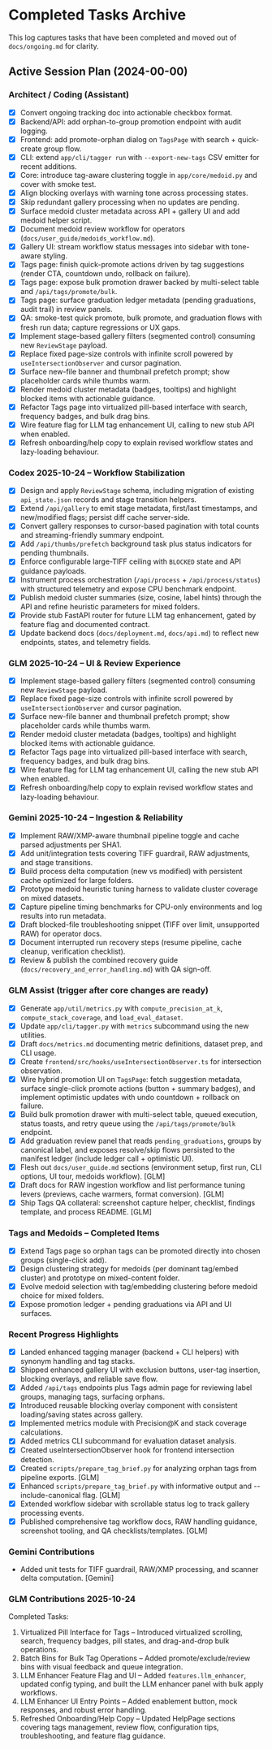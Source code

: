 # Completed Tasks Archive

This log captures tasks that have been completed and moved out of `docs/ongoing.md` for clarity.

## Active Session Plan (2024-00-00)

### Architect / Coding (Assistant)

- [x] Convert ongoing tracking doc into actionable checkbox format. <!-- keep history -->
- [x] Backend/API: add orphan-to-group promotion endpoint with audit logging.
- [x] Frontend: add promote-orphan dialog on `TagsPage` with search + quick-create group flow.
- [x] CLI: extend `app/cli/tagger run` with `--export-new-tags` CSV emitter for recent additions.
- [x] Core: introduce tag-aware clustering toggle in `app/core/medoid.py` and cover with smoke test.
- [x] Align blocking overlays with warning tone across processing states.
- [x] Skip redundant gallery processing when no updates are pending.
- [x] Surface medoid cluster metadata across API + gallery UI and add medoid helper script.
- [x] Document medoid review workflow for operators (`docs/user_guide/medoids_workflow.md`).
- [x] Gallery UI: stream workflow status messages into sidebar with tone-aware styling.
- [x] Tags page: finish quick-promote actions driven by tag suggestions (render CTA, countdown undo, rollback on failure).
- [x] Tags page: expose bulk promotion drawer backed by multi-select table and `/api/tags/promote/bulk`.
- [x] Tags page: surface graduation ledger metadata (pending graduations, audit trail) in review panels.
- [x] QA: smoke-test quick promote, bulk promote, and graduation flows with fresh run data; capture regressions or UX gaps.
- [x] Implement stage-based gallery filters (segmented control) consuming new `ReviewStage` payload.
- [x] Replace fixed page-size controls with infinite scroll powered by `useIntersectionObserver` and cursor pagination.
- [x] Surface new-file banner and thumbnail prefetch prompt; show placeholder cards while thumbs warm.
- [x] Render medoid cluster metadata (badges, tooltips) and highlight blocked items with actionable guidance.
- [x] Refactor Tags page into virtualized pill-based interface with search, frequency badges, and bulk drag bins.
- [x] Wire feature flag for LLM tag enhancement UI, calling to new stub API when enabled.
- [x] Refresh onboarding/help copy to explain revised workflow states and lazy-loading behaviour.

### Codex 2025-10-24 – Workflow Stabilization

- [x] Design and apply `ReviewStage` schema, including migration of existing `api_state.json` records and stage transition helpers.
- [x] Extend `/api/gallery` to emit stage metadata, first/last timestamps, and new/modified flags; persist diff cache server-side.
- [x] Convert gallery responses to cursor-based pagination with total counts and streaming-friendly summary endpoint.
- [x] Add `/api/thumbs/prefetch` background task plus status indicators for pending thumbnails.
- [x] Enforce configurable large-TIFF ceiling with `BLOCKED` state and API guidance payloads.
- [x] Instrument process orchestration (`/api/process` + `/api/process/status`) with structured telemetry and expose CPU benchmark endpoint.
- [x] Publish medoid cluster summaries (size, cosine, label hints) through the API and refine heuristic parameters for mixed folders.
- [x] Provide stub FastAPI router for future LLM tag enhancement, gated by feature flag and documented contract.
- [x] Update backend docs (`docs/deployment.md`, `docs/api.md`) to reflect new endpoints, states, and telemetry fields.

### GLM 2025-10-24 – UI & Review Experience

- [x] Implement stage-based gallery filters (segmented control) consuming new `ReviewStage` payload.
- [x] Replace fixed page-size controls with infinite scroll powered by `useIntersectionObserver` and cursor pagination.
- [x] Surface new-file banner and thumbnail prefetch prompt; show placeholder cards while thumbs warm.
- [x] Render medoid cluster metadata (badges, tooltips) and highlight blocked items with actionable guidance.
- [x] Refactor Tags page into virtualized pill-based interface with search, frequency badges, and bulk drag bins.
- [x] Wire feature flag for LLM tag enhancement UI, calling the new stub API when enabled.
- [x] Refresh onboarding/help copy to explain revised workflow states and lazy-loading behaviour.

### Gemini 2025-10-24 – Ingestion & Reliability

- [x] Implement RAW/XMP-aware thumbnail pipeline toggle and cache parsed adjustments per SHA1.
- [x] Add unit/integration tests covering TIFF guardrail, RAW adjustments, and stage transitions.
- [x] Build process delta computation (new vs modified) with persistent cache optimized for large folders.
- [x] Prototype medoid heuristic tuning harness to validate cluster coverage on mixed datasets.
- [x] Capture pipeline timing benchmarks for CPU-only environments and log results into run metadata.
- [x] Draft blocked-file troubleshooting snippet (TIFF over limit, unsupported RAW) for operator docs.
- [x] Document interrupted run recovery steps (resume pipeline, cache cleanup, verification checklist).
- [x] Review & publish the combined recovery guide (`docs/recovery_and_error_handling.md`) with QA sign-off.

### GLM Assist (trigger after core changes are ready)

- [x] Generate `app/util/metrics.py` with `compute_precision_at_k`, `compute_stack_coverage`, and `load_eval_dataset`.
- [x] Update `app/cli/tagger.py` with `metrics` subcommand using the new utilities.
- [x] Draft `docs/metrics.md` documenting metric definitions, dataset prep, and CLI usage.
- [x] Create `frontend/src/hooks/useIntersectionObserver.ts` for intersection observation.
- [x] Wire hybrid promotion UI on `TagsPage`: fetch suggestion metadata, surface single-click promote actions (button + summary badges), and implement optimistic updates with undo countdown + rollback on failure.
- [x] Build bulk promotion drawer with multi-select table, queued execution, status toasts, and retry queue using the `/api/tags/promote/bulk` endpoint.
- [x] Add graduation review panel that reads `pending_graduations`, groups by canonical label, and exposes resolve/skip flows persisted to the manifest ledger (include ledger call + optimistic UI).
- [x] Flesh out `docs/user_guide.md` sections (environment setup, first run, CLI options, UI tour, medoids workflow). [GLM]
- [x] Draft docs for RAW ingestion workflow and list performance tuning levers (previews, cache warmers, format conversion). [GLM]
- [x] Ship Tags QA collateral: screenshot capture helper, checklist, findings template, and process README. [GLM]

### Tags and Medoids – Completed Items

- [x] Extend Tags page so orphan tags can be promoted directly into chosen groups (single-click add).
- [x] Design clustering strategy for medoids (per dominant tag/embed cluster) and prototype on mixed-content folder.
- [x] Evolve medoid selection with tag/embedding clustering before medoid choice for mixed folders.
- [x] Expose promotion ledger + pending graduations via API and UI surfaces.

### Recent Progress Highlights

- [x] Landed enhanced tagging manager (backend + CLI helpers) with synonym handling and tag stacks.
- [x] Shipped enhanced gallery UI with exclusion buttons, user-tag insertion, blocking overlays, and reliable save flow.
- [x] Added `/api/tags` endpoints plus Tags admin page for reviewing label groups, managing tags, surfacing orphans.
- [x] Introduced reusable blocking overlay component with consistent loading/saving states across gallery.
- [x] Implemented metrics module with Precision@K and stack coverage calculations.
- [x] Added metrics CLI subcommand for evaluation dataset analysis.
- [x] Created useIntersectionObserver hook for frontend intersection detection.
- [x] Created `scripts/prepare_tag_brief.py` for analyzing orphan tags from pipeline exports. [GLM]
- [x] Enhanced `scripts/prepare_tag_brief.py` with informative output and --include-canonical flag. [GLM]
- [x] Extended workflow sidebar with scrollable status log to track gallery processing events.
- [x] Published comprehensive tag workflow docs, RAW handling guidance, screenshot tooling, and QA checklists/templates. [GLM]

### Gemini Contributions

- Added unit tests for TIFF guardrail, RAW/XMP processing, and scanner delta computation. [Gemini]

### GLM Contributions 2025-10-24

Completed Tasks:
1. Virtualized Pill Interface for Tags – Introduced virtualized scrolling, search, frequency badges, pill states, and drag-and-drop bulk operations.
2. Batch Bins for Bulk Tag Operations – Added promote/exclude/review bins with visual feedback and queue integration.
3. LLM Enhancer Feature Flag and UI – Added `features.llm_enhancer`, updated config typing, and built the LLM enhancer panel with bulk apply workflows.
4. LLM Enhancer UI Entry Points – Added enablement button, mock responses, and robust error handling.
5. Refreshed Onboarding/Help Copy – Updated HelpPage sections covering tags management, review flow, configuration tips, troubleshooting, and feature flag guidance.

